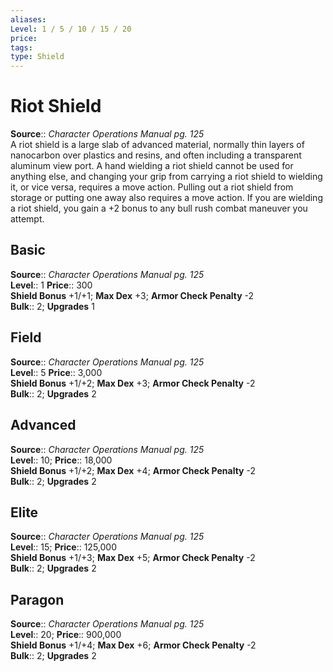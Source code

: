 ```yaml
---
aliases: 
Level: 1 / 5 / 10 / 15 / 20
price: 
tags: 
type: Shield
---
```


# Riot Shield

**Source**:: _Character Operations Manual pg. 125_  
A riot shield is a large slab of advanced material, normally thin layers of nanocarbon over plastics and resins, and often including a transparent aluminum view port. A hand wielding a riot shield cannot be used for anything else, and changing your grip from carrying a riot shield to wielding it, or vice versa, requires a move action. Pulling out a riot shield from storage or putting one away also requires a move action. If you are wielding a riot shield, you gain a +2 bonus to any bull rush combat maneuver you attempt.

## Basic

**Source**:: _Character Operations Manual pg. 125_  
**Level**:: 1
**Price**:: 300  
**Shield Bonus** +1/+1; **Max Dex** +3; **Armor Check Penalty** -2  
**Bulk**:: 2; **Upgrades** 1

## Field

**Source**:: _Character Operations Manual pg. 125_  
**Level**:: 5
**Price**:: 3,000  
**Shield Bonus** +1/+2; **Max Dex** +3; **Armor Check Penalty** -2  
**Bulk**:: 2; **Upgrades** 2

## Advanced

**Source**:: _Character Operations Manual pg. 125_  
**Level**:: 10;
**Price**:: 18,000  
**Shield Bonus** +1/+2; **Max Dex** +4; **Armor Check Penalty** -2  
**Bulk**:: 2; **Upgrades** 2

## Elite

**Source**:: _Character Operations Manual pg. 125_  
**Level**:: 15;
**Price**:: 125,000  
**Shield Bonus** +1/+3; **Max Dex** +5; **Armor Check Penalty** -2  
**Bulk**:: 2; **Upgrades** 2

## Paragon

**Source**:: _Character Operations Manual pg. 125_  
**Level**:: 20;
**Price**:: 900,000  
**Shield Bonus** +1/+4; **Max Dex** +6; **Armor Check Penalty** -2  
**Bulk**:: 2; **Upgrades** 2
